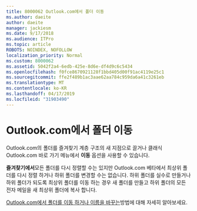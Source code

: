 ```yaml
---
title: 8000062 Outlook.com에서 폴더 이동
ms.author: daeite
author: daeite
manager: jackiesm
ms.date: 9/17/2018
ms.audience: ITPro
ms.topic: article
ROBOTS: NOINDEX, NOFOLLOW
localization_priority: Normal
ms.custom: 8000062
ms.assetid: 5042f2a4-6edb-425e-8d6e-df4d9c6c5434
ms.openlocfilehash: f0fce8670921128f1bbd405d00f91ac4119e25c1
ms.sourcegitcommit: ffe2f489b1ac3aae62aa784c959da6a41c3261eb
ms.translationtype: MT
ms.contentlocale: ko-KR
ms.lasthandoff: 04/17/2019
ms.locfileid: "31903490"
---
```

# <a name="moving-a-folder-in-outlookcom"></a>Outlook.com에서 폴더 이동

Outlook.com의 폴더를 즐겨찾기 계층 구조의 새 지점으로 끌거나 클래식 Outlook.com 바로 가기 메뉴에서 **이동** 옵션을 사용할 수 있습니다. 
  
**즐겨찾기에서**모든 폴더를 다시 정렬할 수는 있지만 Outlook.com 베타에서 최상위 폴더를 다시 정렬 하거나 하위 폴더를 변경할 수는 없습니다. 하위 폴더를 실수로 만들거나 하위 폴더가 되도록 최상위 폴더를 이동 하는 경우 새 폴더를 만들고 하위 폴더의 모든 전자 메일을 새 최상위 폴더에 복사 합니다. 
  
[Outlook.com에서 폴더를 이동 하거나 이름을 바꾸는](https://support.office.com/article/c9c66fed-8a7c-426a-afc6-0d46a72080fb)방법에 대해 자세히 알아보세요.
  

